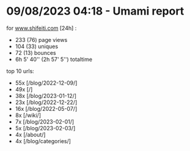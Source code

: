 # 09/08/2023 04:18 - Umami report
for www.shifeiti.com [24h] :

 - 233 (76) page views
 - 104 (33) uniques
 - 72 (13) bounces
 - 6h 5' 40'' (2h 57' 5'') totaltime


top 10 urls:
 - 55x [/blog/2022-12-09/]
 - 49x [/]
 - 38x [/blog/2023-01-12/]
 - 23x [/blog/2022-12-22/]
 - 16x [/blog/2022-05-07/]
 - 8x [/wiki/]
 - 7x [/blog/2023-02-01/]
 - 5x [/blog/2023-02-03/]
 - 4x [/about/]
 - 4x [/blog/categories/]


